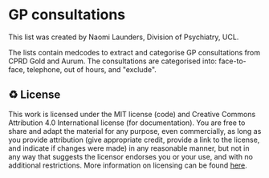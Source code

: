 # GP consultations

This list was created by Naomi Launders, Division of Psychiatry, UCL.

The lists contain medcodes to extract and categorise GP consultations from CPRD Gold and Aurum. The consultations are categorised into: face-to-face, telephone, out of hours, and "exclude".

♻️ License
---

This work is licensed under the MIT license (code) and Creative Commons Attribution 4.0 International license (for documentation).
You are free to share and adapt the material for any purpose, even commercially,
as long as you provide attribution (give appropriate credit, provide a link to the license,
and indicate if changes were made) in any reasonable manner, but not in any way that suggests the
licensor endorses you or your use, and with no additional restrictions.
More information on licensing can be found [here](https://github.com/Pharmacoepi-Data-Collaborative/home/blob/Main/LICENSE.md).

